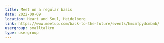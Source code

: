 ```yaml
---
title: Meet on a regular basis
date: 2022-09-09
location: Heart and Soul, Heidelberg
link: https://www.meetup.com/back-to-the-future/events/hmcmfpydcmbmb/
usergroup: smalltalkrn
type: usergroup
---
```

